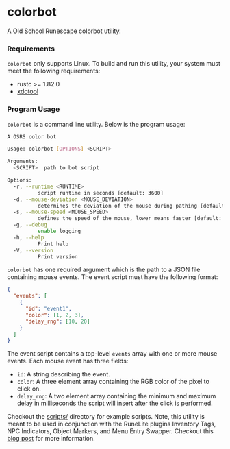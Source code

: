 # colorbot

A Old School Runescape colorbot utility.

### Requirements

`colorbot` only supports Linux. To build and run this utility, your system must
meet the following requirements:

- rustc >= 1.82.0
- [xdotool][1]

### Program Usage

`colorbot` is a command line utility. Below is the program usage:

```bash
A OSRS color bot

Usage: colorbot [OPTIONS] <SCRIPT>

Arguments:
  <SCRIPT>  path to bot script

Options:
  -r, --runtime <RUNTIME>
          script runtime in seconds [default: 3600]
  -d, --mouse-deviation <MOUSE_DEVIATION>
          determines the deviation of the mouse during pathing [default: 30]
  -s, --mouse-speed <MOUSE_SPEED>
          defines the speed of the mouse, lower means faster [default: 3]
  -g, --debug
          enable logging
  -h, --help
          Print help
  -V, --version
          Print version
```

`colorbot` has one required argument which is the path to a JSON file containing
mouse events. The event script must have the following format:

```json
{
  "events": [
    {
      "id": "event1",
      "color": [1, 2, 3],
      "delay_rng": [10, 20]
    }
  ]
}
```

The event script contains a top-level `events` array with one or more mouse
events. Each mouse event has three fields:

- `id`: A string describing the event.
- `color`: A three element array containing the RGB color of the pixel to click
  on.
- `delay_rng`: A two element array containing the minimum and maximum delay in
  milliseconds the script will insert after the click is performed.

Checkout the [scripts/](scripts/) directory for example scripts. Note, this
utility is meant to be used in conjunction with the RuneLite plugins Inventory
Tags, NPC Indicators, Object Markers, and Menu Entry Swapper. Checkout this
[blog post][2] for more information.

[1]: https://www.semicomplete.com/projects/xdotool/
[2]: https://programmador.com/posts/2025/colorbot/
